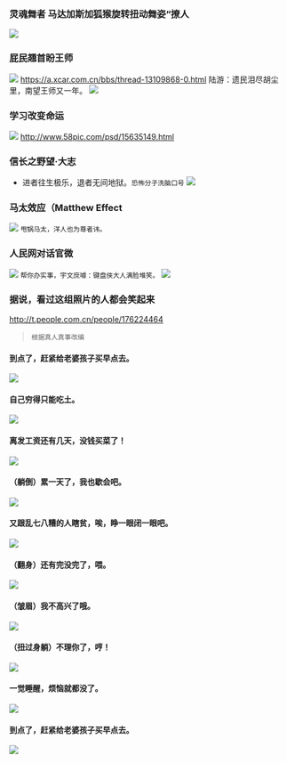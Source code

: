 ### 灵魂舞者 马达加斯加狐猴旋转扭动舞姿“撩人
![](https://t1.huanqiu.cn/2ca8a435bfe35318540b9ed6f42c61b3.jpg)
### 屁民翘首盼王师
![](http://image.xcar.com.cn/attachments/a/day_100921/20100921_d3e265f9b1983651d588AXByF80Ila9A.jpg-app)
https://a.xcar.com.cn/bbs/thread-13109868-0.html
陆游：遗民泪尽胡尘里，南望王师又一年。
![](https://timgsa.baidu.com/timg?image&quality=80&size=b9999_10000&sec=1525774822235&di=964395739709917c821947fcb2cdd540&imgtype=0&src=http%3A%2F%2Fimgsrc.baidu.com%2Fforum%2Fw%253D580%2Fsign%3Dabcfbd01a51ea8d38a22740ca70b30cf%2Fa89e512762d0f70309ba9f660bfa513d2797c589.jpg)
### 学习改变命运
![](http://pic.qiantucdn.com/58pic/15/63/51/49r58PICNAq_1024.jpg)
http://www.58pic.com/psd/15635149.html
### 信长之野望·大志
- 进者往生极乐，退者无间地狱。`恐怖分子洗脑口号`
![](http://www.gamecity.ne.jp/taishi/images/kokoro/world_09_001.jpg)
### 马太效应（Matthew Effect
![](http://img1.cache.netease.com/catchpic/D/D1/D13F41A5DDCED7A13723F510589EB8CF.jpg)
`甩锅马太，洋人也为尊者讳。`
### 人民网对话官微
![](http://afp.alicdn.com/afp-creative/creative/u115581350/44cd1c28d0c81b629470e1b405e06ab6.jpg)
`帮你办实事，宇文庶噱：键盘侠大人满脸堆笑。`
![](http://pic2.dwnews.net/20180409/2e8368ec06c7addbe991e79d99342660_w.jpg)
### 据说，看过这组照片的人都会笑起来
http://t.people.com.cn/people/176224464
>`根据真人真事改编`
#### 到点了，赶紧给老婆孩子买早点去。
![](http://i0.peopleurl.cn//nmsgimagev1/20180301/b_316801_multi_1519861234345.gif)
#### 自己穷得只能吃土。
![](http://i0.peopleurl.cn//nmsgimagev1/20180301/b_316801_multi_1519861236986.gif)
#### 离发工资还有几天，没钱买菜了！
![](http://i0.peopleurl.cn//nmsgimagev1/20180301/b_316801_multi_1519861237231.jpg)
#### （躺倒）累一天了，我也歇会吧。
![](http://i0.peopleurl.cn//nmsgimagev1/20180301/b_316801_multi_1519861237396.jpg)
#### 又跟乱七八糟的人瞎贫，唉，睁一眼闭一眼吧。
![](http://i0.peopleurl.cn//nmsgimagev1/20180301/b_316801_multi_1519861237552.jpg)
#### （翻身）还有完没完了，喂。
![](http://i0.peopleurl.cn//nmsgimagev1/20180301/b_316801_multi_1519861237708.jpg)
#### （皱眉）我不高兴了哦。
![](http://i0.peopleurl.cn//nmsgimagev1/20180301/b_316801_multi_1519861237864.jpg)
#### （扭过身躺）不理你了，哼！
![](http://i0.peopleurl.cn//nmsgimagev1/20180301/b_316801_multi_1519861238022.jpg)
#### 一觉睡醒，烦恼就都没了。
![](http://i0.peopleurl.cn//nmsgimagev1/20180301/b_316801_multi_1519861238189.jpg)
#### 到点了，赶紧给老婆孩子买早点去。
![](http://i0.peopleurl.cn//nmsgimagev1/20180301/b_316801_multi_1519861234345.gif)